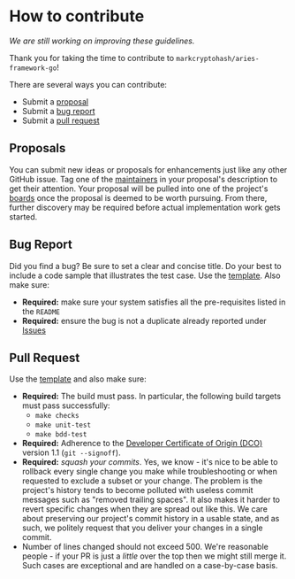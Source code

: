 # How to contribute

*We are still working on improving these guidelines.*

Thank you for taking the time to contribute to `markcryptohash/aries-framework-go`!

There are several ways you can contribute:

* Submit a [proposal](#proposals)
* Submit a [bug report](#bug-report)
* Submit a [pull request](#pull-request)

## Proposals

You can submit new ideas or proposals for enhancements just like any other
GitHub issue.  Tag one of the
[maintainers](https://github.com/orgs/markcryptohash/teams/aries-framework-go-committers)
in your proposal's description to get their attention.  Your proposal will be
pulled into one of the project's
[boards](https://github.com/markcryptohash/aries-framework-go/projects) once the
proposal is deemed to be worth pursuing.  From there, further discovery may be
required before actual implementation work gets started.

## Bug Report

Did you find a bug? Be sure to set a clear and concise title. Do your best to
include a code sample that illustrates the test case. Use the
[template](ISSUE_TEMPLATE.md). Also make sure:

* **Required:** make sure your system satisfies all the pre-requisites listed
in the `README`
* **Required:** ensure the bug is not a duplicate already reported under
[Issues](https://github.com/markcryptohash/aries-framework-go/issues)

## Pull Request

Use the [template](PULL_REQUEST_TEMPLATE.md) and also make sure:

* **Required:** The build must pass. In particular, the following build targets
must pass successfully:
  * `make checks`
  * `make unit-test`
  * `make bdd-test`
* **Required:** Adherence to the  [Developer Certificate of Origin
(DCO)](https://developercertificate.org/) version 1.1 (`git --signoff`).
* **Required:** *squash your commits*. Yes, we know - it's nice to be able to
rollback every single change you make while troubleshooting or when requested to
exclude a subset or your change. The problem is the project's history tends to
become polluted with useless commit messages such as "removed trailing spaces".
It also makes it harder to revert specific changes when they are spread out like
this. We care about preserving our project's commit history in a usable state,
and as such, we politely request that you deliver your changes in a single
commit.
* Number of lines changed should not exceed 500. We're reasonable people - if
your PR is just a *little* over the top then we might still merge it. Such cases
are exceptional and are handled on a case-by-case basis.

